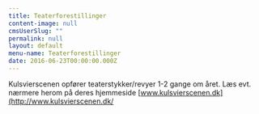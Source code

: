 ```yaml
---
title: Teaterforestillinger
content-image: null
cmsUserSlug: ""
permalink: null
layout: default
menu-name: Teaterforestillinger
date: 2016-06-23T00:00:00.000Z
---
```


Kulsvierscenen opfører teaterstykker/revyer 1-2 gange om året. Læs evt. nærmere herom på deres hjemmeside [www.kulsvierscenen.dk](http://www.kulsvierscenen.dk/